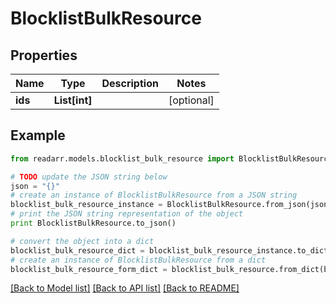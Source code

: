 # BlocklistBulkResource


## Properties

Name | Type | Description | Notes
------------ | ------------- | ------------- | -------------
**ids** | **List[int]** |  | [optional] 

## Example

```python
from readarr.models.blocklist_bulk_resource import BlocklistBulkResource

# TODO update the JSON string below
json = "{}"
# create an instance of BlocklistBulkResource from a JSON string
blocklist_bulk_resource_instance = BlocklistBulkResource.from_json(json)
# print the JSON string representation of the object
print BlocklistBulkResource.to_json()

# convert the object into a dict
blocklist_bulk_resource_dict = blocklist_bulk_resource_instance.to_dict()
# create an instance of BlocklistBulkResource from a dict
blocklist_bulk_resource_form_dict = blocklist_bulk_resource.from_dict(blocklist_bulk_resource_dict)
```
[[Back to Model list]](../README.md#documentation-for-models) [[Back to API list]](../README.md#documentation-for-api-endpoints) [[Back to README]](../README.md)


